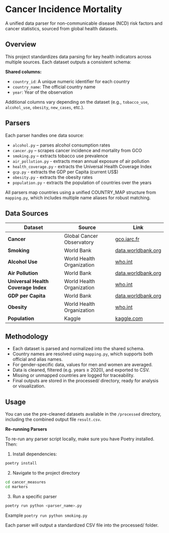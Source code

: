# Cancer Incidence Mortality
A unified data parser for non-communicable disease (NCD) risk factors and cancer statistics, sourced from global health datasets.


## Overview

This project standardizes data parsing for key health indicators across multiple sources.
Each dataset outputs a consistent schema:

**Shared columns:**
- `country_id`: A unique numeric identifier for each country
- `country_name`: The official country name
- `year`: Year of the observation

Additional columns vary depending on the dataset (e.g., `tobacco_use`, `alcohol_use`, `obesity`, `new_cases`, etc.).


## Parsers

Each parser handles one data source:
- `alcohol.py` – parses alcohol consumption rates
- `cancer.py` – scrapes cancer incidence and mortality from GCO
- `smoking.py` – extracts tobacco use prevalence
- `air_pollution.py` - extracts mean annual exposure of air pollution
- `health_coverage.py` - extracts the Universal Health Coverage Index
- `gcp.py` - extracts the GDP per Capita (current US$)
- `obesity.py` - extracts the obesity rates
- `population.py` - extracts the population of countries over the years

All parsers map countries using a unified COUNTRY_MAP structure from `mapping.py`, which includes multiple name aliases for robust matching.


## Data Sources

| Dataset                             | Source                    | Link                                                                                                                                          |
| ----------------------------------- | ------------------------- | --------------------------------------------------------------------------------------------------------------------------------------------- |
| **Cancer**                          | Global Cancer Observatory | [gco.iarc.fr](https://gco.iarc.fr/overtime/en/dataviz/trends)                                                                                 |
| **Smoking**                         | World Bank                | [data.worldbank.org](https://data.worldbank.org/indicator/SH.PRV.SMOK)                                                                        |
| **Alcohol Use**                     | World Health Organization | [who.int](https://www.who.int/data/gho/indicator-metadata-registry/imr-details/462)                                                           |
| **Air Pollution**                   | World Bank                | [data.worldbank.org](https://data.worldbank.org/indicator/EN.ATM.PM25.MC.M3)                                                                  |
| **Universal Health Coverage Index** | World Health Organization | [who.int](https://data.who.int/indicators/i/3805B1E/9A706FD)                                                                                  |
| **GDP per Capita**                  | World Bank                | [data.worldbank.org](https://data.worldbank.org/indicator/NY.GDP.PCAP.CD)                                                                     |
| **Obesity**                         | World Health Organization | [who.int](https://www.who.int/data/gho/data/indicators/indicator-details/GHO/prevalence-of-obesity-among-adults-bmi--30-(crude-estimate)-(-)) |
| **Population**                      | Kaggle                    | [kaggle.com](https://www.kaggle.com/datasets/iamsouravbanerjee/world-population-dataset)                                                         |


## Methodology

- Each dataset is parsed and normalized into the shared schema.
- Country names are resolved using `mapping.py`, which supports both official and alias names.
- For gender-specific data, values for men and women are averaged.
- Data is cleaned, filtered (e.g. years ≥ 2020), and exported to CSV.
- Missing or unmapped countries are logged for traceability.
- Final outputs are stored in the processed/ directory, ready for analysis or visualization.


## Usage

You can use the pre-cleaned datasets available in the `/processed` directory, including the combined output file `result.csv`.

**Re-running Parsers**

To re-run any parser script locally, make sure you have Poetry installed. Then:
1. Install dependencies:
```bash
poetry install
```


2. Navigate to the project directory
```bash
cd cancer_measures
cd markers
```

3. Run a specific parser
```bash
poetry run python <parser_name>.py
```
Example `poetry run python smoking.py`

Each parser will output a standardized CSV file into the processed/ folder.
